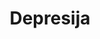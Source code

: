 ---
id: depresija
title: "Depresija"
desc: "Priroda depresivnog poremećaja: vrste, uzroci, simptomi i odgovarajući tertmani."
nav: true
---